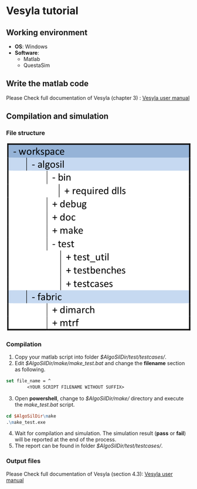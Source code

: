 # Vesyla tutorial

## Working environment

- **OS**: Windows
- **Software**:
    - Matlab
    - QuestaSim

## Write the matlab code

Please Check full documentation of Vesyla (chapter 3) : [Vesyla user manual](Vesyla-Tutorial/vesyla_user_manual.pdf)

## Compilation and simulation

### File structure

![File structure](Vesyla-Tutorial/file_structure.png)

### Compilation

1. Copy your matlab script into folder *$AlgoSilDir/test/testcases/*.
2. Edit *$AlgoSilDir/make/make_test.bat* and change the **filename** section as following.
```tcl
set file_name = ^
		<YOUR SCRIPT FILENAME WITHOUT SUFFIX>
```
3. Open **powershell**, change to *$AlgoSilDir/make/* directory and execute the *make_test.bat* script.
```tcl
cd $AlgoSilDir\make
.\make_test.exe
```
4. Wait for compilation and simulation. The simulation result (**pass** or **fail**) will be reported at the end of the process.
5. The report can be found in folder *$AlgoSilDir/test/testcases/<YOUR SCRIPT FILENAME WITHOUT SUFFIX>*.

### Output files

Please Check full documentation of Vesyla (section 4.3): [Vesyla user manual](Vesyla-Tutorial/vesyla_user_manual.pdf)
